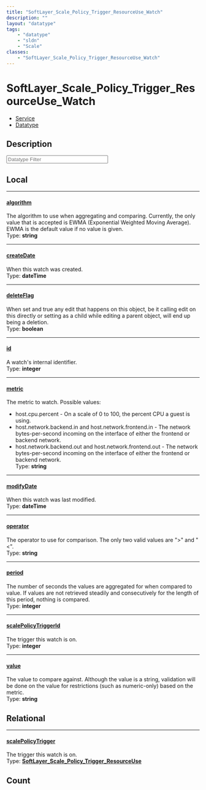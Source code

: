 ```yaml
---
title: "SoftLayer_Scale_Policy_Trigger_ResourceUse_Watch"
description: ""
layout: "datatype"
tags:
    - "datatype"
    - "sldn"
    - "Scale"
classes:
    - "SoftLayer_Scale_Policy_Trigger_ResourceUse_Watch"
---
```


# SoftLayer_Scale_Policy_Trigger_ResourceUse_Watch
<div id='service-datatype'>
    <ul id='sldn-reference-tabs'>
    <li id='service'> <a href='/reference/services/SoftLayer_Scale_Policy_Trigger_ResourceUse_Watch' >Service</a></li>    <li id='datatype'> <a href='/reference/datatypes/SoftLayer_Scale_Policy_Trigger_ResourceUse_Watch' >Datatype</a></li>
    </ul>
</div>

## Description 








<!-- Filer BEGIN -->
<div class="view-filters">
        <div class="clearfix">
            <div class="search-input-box">
                <input placeholder="Datatype Filter" onkeyup="titleSearch(inputId='prop-input', divId='properties', elementClass='prop-row')" 
                    type="text" id="prop-input" value="" size="30" maxlength="128" class="form-text">
            </div>
        </div>
</div>
<!-- Filer END -->

<div id="properties" class="content">
<div id="localProperties" class="prop-content" >

## Local
<div class="prop-row">

-----
[algorithm]: #algorithm
#### [algorithm]
The algorithm to use when aggregating and comparing. Currently, the only value that is accepted is EWMA (Exponential Weighted Moving Average). EWMA is the default value if no value is given.   
<span class="type-label">Type: </span>**string**  



</div>
<div class="prop-row">

-----
[createDate]: #createdate
#### [createDate]
When this watch was created.  
<span class="type-label">Type: </span>**dateTime**  



</div>
<div class="prop-row">

-----
[deleteFlag]: #deleteflag
#### [deleteFlag]
When set and true any edit that happens on this object, be it calling edit on this directly or setting as a child while editing a parent object, will end up being a deletion.   
<span class="type-label">Type: </span>**boolean**  



</div>
<div class="prop-row">

-----
[id]: #id
#### [id]
A watch's internal identifier.  
<span class="type-label">Type: </span>**integer**  



</div>
<div class="prop-row">

-----
[metric]: #metric
#### [metric]
The metric to watch. Possible values: 


* host.cpu.percent - On a scale of 0 to 100, the percent CPU a guest is using.
* host.network.backend.in and host.network.frontend.in - The network bytes-per-second incoming on the interface
of either the frontend or backend network. 
* host.network.backend.out and host.network.frontend.out - The network bytes-per-second incoming on the interface
of either the frontend or backend network.   
<span class="type-label">Type: </span>**string**  



</div>
<div class="prop-row">

-----
[modifyDate]: #modifydate
#### [modifyDate]
When this watch was last modified.  
<span class="type-label">Type: </span>**dateTime**  



</div>
<div class="prop-row">

-----
[operator]: #operator
#### [operator]
The operator to use for comparison. The only two valid values are ">" and "<".   
<span class="type-label">Type: </span>**string**  



</div>
<div class="prop-row">

-----
[period]: #period
#### [period]
The number of seconds the values are aggregated for when compared to value. If values are not retrieved steadily and consecutively for the length of this period, nothing is compared.   
<span class="type-label">Type: </span>**integer**  



</div>
<div class="prop-row">

-----
[scalePolicyTriggerId]: #scalepolicytriggerid
#### [scalePolicyTriggerId]
The trigger this watch is on.  
<span class="type-label">Type: </span>**integer**  



</div>
<div class="prop-row">

-----
[value]: #value
#### [value]
The value to compare against. Although the value is a string, validation will be done on the value for restrictions (such as numeric-only) based on the metric.   
<span class="type-label">Type: </span>**string**  



</div>
</div>
<!-- LOCAL PROPERTY END -->

<div id="relationalProperties"  class="prop-content" >

## Relational
<div class="prop-row">

-----
[scalePolicyTrigger]: #scalepolicytrigger
#### [scalePolicyTrigger]
The trigger this watch is on.  
<span class="type-label">Type: </span>**<a href='/reference/datatypes/SoftLayer_Scale_Policy_Trigger_ResourceUse'>SoftLayer_Scale_Policy_Trigger_ResourceUse </a>**  



</div>

## Count
</div>


